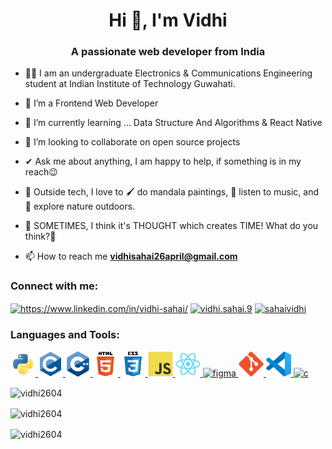 <h1 align="center">Hi 👋, I'm Vidhi</h1>
<h3 align="center">A passionate web developer from India</h3>

<!--  <p align="left"> <img src="https://komarev.com/ghpvc/?username=vidhi2604&label=Profile%20views&color=0e75b6&style=flat" alt="vidhi2604" /> </p> -->

- 👩‍🎓 I am an undergraduate Electronics & Communications Engineering student at Indian Institute of Technology Guwahati.

- 👀 I’m a Frontend Web Developer

- 🌱 I’m currently learning ...
   Data Structure And Algorithms & React Native

- 🤝 I’m looking to collaborate on open source projects

- ✔ Ask me about anything, I am happy to help, if something is in my reach😉

- 🍁 Outside tech, I love to 🖌️ do mandala paintings, 🎵 listen to music, and 🌴 explore nature outdoors.


- 💭 SOMETIMES, I think it's THOUGHT which creates TIME! What do you think?👀

- 📫 How to reach me **vidhisahai26april@gmail.com**

<h3 align="left">Connect with me:</h3>
<p align="left">

<a href="https://www.linkedin.com/in/vidhi-sahai/" target="blank"><img align="center" src="https://raw.githubusercontent.com/rahuldkjain/github-profile-readme-generator/master/src/images/icons/Social/linked-in-alt.svg" alt="https://www.linkedin.com/in/vidhi-sahai/" height="30" width="40" /></a>
<a href="https://www.facebook.com/vidhi.sahai.9?mibextid=ZbWKwL" target="blank"><img align="center" src="https://raw.githubusercontent.com/rahuldkjain/github-profile-readme-generator/master/src/images/icons/Social/facebook.svg" alt="vidhi.sahai.9" height="30" width="40" /></a>
<a href="https://instagram.com/sahaividhi" target="blank"><img align="center" src="https://raw.githubusercontent.com/rahuldkjain/github-profile-readme-generator/master/src/images/icons/Social/instagram.svg" alt="sahaividhi" height="30" width="40" /></a>

</p>

<h3 align="left">Languages and Tools:</h3>
<p align="left"> <a href="https://www.python.org/" target="_blank" rel="noreferrer"> <img src="https://raw.githubusercontent.com/devicons/devicon/master/icons/python/python-original.svg" alt="c" width="40" height="40"/> </a> <a href="https://www.cprogramming.com/" target="_blank" rel="noreferrer"> <img src="https://raw.githubusercontent.com/devicons/devicon/master/icons/c/c-original.svg" alt="c" width="40" height="40"/> </a> <a href="https://www.w3schools.com/cpp/" target="_blank" rel="noreferrer"> <img src="https://raw.githubusercontent.com/devicons/devicon/master/icons/cplusplus/cplusplus-original.svg" alt="cplusplus" width="40" height="40"/> </a> <a href="https://www.w3.org/html/" target="_blank" rel="noreferrer"> <img src="https://raw.githubusercontent.com/devicons/devicon/master/icons/html5/html5-original-wordmark.svg" alt="html5" width="40" height="40"/> </a> <a href="https://www.w3schools.com/css/" target="_blank" rel="noreferrer"> <img src="https://raw.githubusercontent.com/devicons/devicon/master/icons/css3/css3-original-wordmark.svg" alt="css3" width="40" height="40"/> </a><a href="https://developer.mozilla.org/en-US/docs/Web/JavaScript" target="_blank" rel="noreferrer"> <img src="https://raw.githubusercontent.com/devicons/devicon/master/icons/javascript/javascript-original.svg" alt="javascript" width="40" height="40"/><a href="https://legacy.reactjs.org/" target="_blank" rel="noreferrer"> <img src="https://raw.githubusercontent.com/devicons/devicon/master/icons/react/react-original.svg" alt="figma" width="40" height="40"/> </a> <a href="https://www.figma.com/" target="_blank" rel="noreferrer"> <img src="https://www.vectorlogo.zone/logos/figma/figma-icon.svg" alt="figma" width="40" height="40"/> </a> <a href="https://git-scm.com/" target="_blank" rel="noreferrer"> <img src="https://raw.githubusercontent.com/devicons/devicon/master/icons/git/git-original.svg" alt="c" width="40" height="40"/> </a> <a href="https://code.visualstudio.com/" target="_blank" rel="noreferrer"> <img src="https://raw.githubusercontent.com/devicons/devicon/master/icons/vscode/vscode-original.svg" alt="c" width="40" height="40"/> </a> <a href="https://www.tinkercad.com/" target="_blank" rel="noreferrer"> <img src="https://images.ctfassets.net/jl5ii4oqrdmc/AXry6RQqA8PPma7ApTGFQ/7316f004cb2967ee6259993f2afdeab1/logo.webp?fit=thumb&f=face" alt="c" width="40" height="40"/> </a>   </p>

<p><img align="center" src="https://github-readme-streak-stats.herokuapp.com/?user=vidhi2604&" alt="vidhi2604" /></p>
<p><img align="center" src="https://github-readme-stats.vercel.app/api?username=vidhi2604&show_icons=true&locale=en" alt="vidhi2604" /></p>
<p><img align="center" src="https://github-readme-stats.vercel.app/api/top-langs?username=vidhi2604&show_icons=true&locale=en&layout=compact" alt="vidhi2604" /></p>






<!---
Vidhi2604/Vidhi2604 is a ✨ special ✨ repository because its `README.md` (this file) appears on your GitHub profile.
You can click the Preview link to take a look at your changes.
--->
